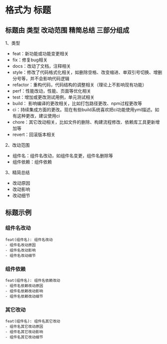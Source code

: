 # 格式为 标题 



## 标题由 类型 改动范围 精简总结 三部分组成
1、类型

- feat：新功能或功能变更相关
- fix：修复bug相关
- docs：改动了文档，注释相关
- style：修改了代码格式化相关，如删除空格、改变缩进、单双引号切换、增删分号等，并不会影响代码逻辑
- refactor：重构代码，代码结构的调整相关（理论上不影响现有功能）
- perf：性能改动，性能、页面等优化相关
- test：增加或更改测试用例，单元测试相关
- build： 影响编译的更改相关，比如打包路径更改、npm过程更改等
- ci：持续集成方面的更改。现在有些build系统喜欢把ci功能使用yml描述。如有这种更改，建议使用ci
- chore：其它改动相关，比如文件的删除、构建流程修改、依赖库工具更新增加等
- revert：回滚版本相关

2、改动范围
- 组件名：组件名改动，如组件名变更，组件名删除等
- 组件依赖：组件依赖

3、精简总结
- 改动原因
- 改动影响
- 改动细节


## 标题示例
### 组件名改动

```
feat(组件名): 组件名改动
- 组件名改动原因
- 组件名改动影响
- 组件名改动细节
```
### 组件依赖

```
feat(组件名): 组件名依赖改动
- 组件名依赖改动原因
- 组件名依赖改动影响
- 组件名依赖改动细节
```

### 其它改动

```
feat(组件名): 组件名其它改动
- 组件名其它改动原因
- 组件名其它改动影响
- 组件名其它改动细节    
```
